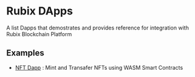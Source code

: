 # Rubix DApps

A list Dapps that demostrates and provides reference for integration with Rubix Blockchain Platform

## Examples

- [NFT Dapp](./nft_dapp) : Mint and Transafer NFTs using WASM Smart Contracts
